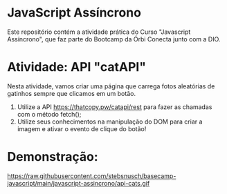 # JavaScript Assíncrono 
Este repositório contém a atividade prática do Curso "Javascript Assíncrono", que faz parte do Bootcamp da Órbi Conecta junto com a DIO.

# Atividade: API "catAPI"
Nesta atividade, vamos criar uma página que carrega fotos aleatórias de gatinhos sempre que clicamos em um botão.

  1. Utilize a API https://thatcopy.pw/catapi/rest para fazer as chamadas com o método fetch();
  2. Utilize seus conhecimentos na manipulação do DOM para criar a imagem e ativar o evento de clique do botão!

# Demonstração: 
https://raw.githubusercontent.com/stebsnusch/basecamp-javascript/main/javascript-assincrono/api-cats.gif 
